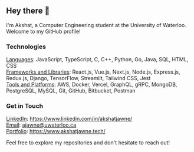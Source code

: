 ## Hey there 👋

I'm Akshat, a Computer Engineering student at the University of Waterloo. Welcome to my GitHub profile!

### Technologies

<ins>Languages</ins>: JavaScript, TypeScript, C, C++, Python, Go, Java, SQL, HTML, CSS <be>  
<ins>Frameworks and Libraries</ins>: React.js, Vue.js, Next.js, Node.js, Express.js, Redux.js, Django, TensorFlow, Streamlit, Tailwind CSS, Jest <br>
<ins>Tools and Platforms</ins>: AWS, Docker, Vercel, GraphQL, gRPC, MongoDB, PostgreSQL, MySQL, Git, GitHub, Bitbucket, Postman

### Get in Touch

<ins>LinkedIn</ins>: https://www.linkedin.com/in/akshatjawne/ <be>  
<ins>Email</ins>: ajawne@uwaterloo.ca <be>  
<ins>Portfolio</ins>: https://www.akshatjawne.tech/

Feel free to explore my repositories and don't hesitate to reach out!
